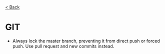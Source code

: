 [< Back](https://github.com/brlebtag/My-Commonplace-Book)

# GIT

- Always lock the master branch, preventing it from direct push or forced push. Use pull request and new commits instead.
